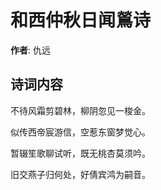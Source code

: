 # 和西仲秋日闻鶑诗

**作者**: 仇远

## 诗词内容

不待风霜剪碧林，柳阴忽见一梭金。

似传西帝宸游信，空惹东窗梦觉心。

暂辍笙歌聊试听，既无桃杏莫须吟。

旧交燕子归何处，好倩宾鸿为嗣音。

